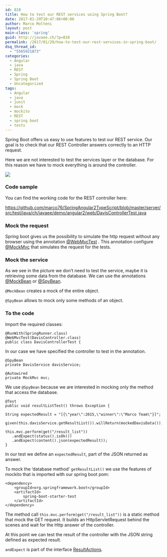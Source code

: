 ```yaml
---
id: 810
title: How to test our REST services using Spring Boot?
date: 2017-01-29T10:47:06+00:00
author: Marco Molteni
layout: post
main-class: 'spring'
guid: http://javaee.ch/?p=810
permalink: /2017/01/29/how-to-test-our-rest-services-in-spring-boot/
dsq_thread_id:
  - "5565921873"
categories:
  - Angular
  - java
  - REST
  - Spring
  - Spring Boot
  - Uncategorized
tags:
  - Angular
  - java
  - junit
  - mock
  - mockito
  - REST
  - spring boot
  - tests
---
```

Spring Boot offers us easy to use features to test our REST service. Our goal is to check that our REST Controller answers correctly to an HTTP request.

Here we are not interested to test the services layer or the database. For this reason we have to mock everything is around the controller.

<img class="alignnone size-full wp-image-809" src="https://i1.wp.com/javaee.ch/wp-content/uploads/2017/01/Test.png?resize=400%2C305" data-recalc-dims="1" />

### Code sample

You can find the working code for the REST controller here:

<https://github.com/marco76/SpringAngular2TypeScript/blob/master/server/src/test/java/ch/javaee/demo/angular2/web/DavisControllerTest.java>

### Mock the request

Spring boot gives us the possibility to simulate the http request without any browser using the annotation [@WebMvcTest](https://docs.spring.io/spring-boot/docs/current-SNAPSHOT/api/org/springframework/boot/test/autoconfigure/web/servlet/WebMvcTest.html) . This annotation configure [@MockMvc](http://docs.spring.io/spring-framework/docs/5.0.0.BUILD-SNAPSHOT/javadoc-api/org/springframework/test/web/servlet/MockMvc.html?is-external=true) that simulates the request for the tests.

### Mock the service

As we see in the picture we don&#8217;t need to test the service, maybe it is retrieving some data from the database. We can use the annotations [@MockBean](https://docs.spring.io/spring-boot/docs/current-SNAPSHOT/api/org/springframework/boot/test/mock/mockito/MockBean.html) or [@SpyBean](https://docs.spring.io/spring-boot/docs/current-SNAPSHOT/api/org/springframework/boot/test/mock/mockito/SpyBean.html).

`@MockBean` creates a mock of the entire object.
  
`@SpyBean` allows to mock only some methods of an object.

### To the code

Import the required classes:

    @RunWith(SpringRunner.class)
    @WebMvcTest(DavisController.class)
    public class DavisControllerTest {
    

In our case we have specified the controller to test in the annotation.

    @SpyBean
    private DavisService davisService;
    
    @Autowired
    private MockMvc mvc;
    

We use `@SpyBean` because we are interested in mocking only the method that access the database.

    @Test
    public void resultListTest() throws Exception {
    
    String expectedResult = "[{\"year\":2015,\"winner\":\"Marco Team\"}]";
    
    given(this.davisService.getResultList()).willReturn(mockedDavisData());
    
    this.mvc.perform(get("/result_list"))
       .andExpect(status().isOk())
       .andExpect(content().json(expectedResult));
    }
    

In our test we define an `expectedResult`, part of the JSON returned as answer.

To mock the &#8216;database method&#8217; `getResultList()` we use the features of mockito that is imported with our spring boot pom:

    <dependency>
        <groupId>org.springframework.boot</groupId>
        <artifactId>
            spring-boot-starter-test
        </artifactId>
    </dependency>
    

The method call `this.mvc.perform(get("/result_list"))` is a static method that mock the GET request. It builds an HttpServletRequest behind the scenes and wait for the Http answer of the controller.

At this point we can test the result of the controller with the JSON string defined as expected result.

`andExpect` is part of the interface [ResultActions](https://docs.spring.io/spring/docs/current/javadoc-api/org/springframework/test/web/servlet/ResultActions.html).